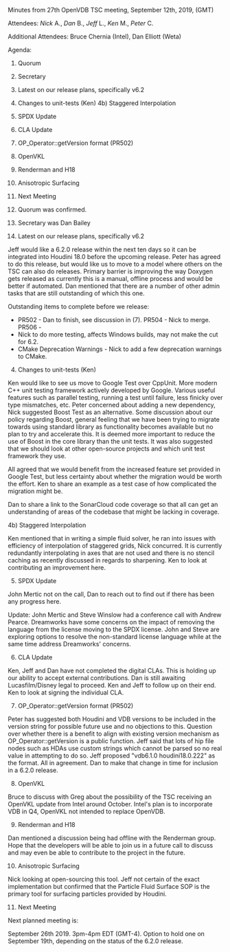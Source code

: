 Minutes from 27th OpenVDB TSC meeting, September 12th, 2019, (GMT)

Attendees: *Nick* A., *Dan* B., *Jeff* L., *Ken* M., *Peter* C.

Additional Attendees: Bruce Chernia (Intel), Dan Elliott (Weta)

Agenda:

1) Quorum
2) Secretary
3) Latest on our release plans, specifically v6.2
4) Changes to unit-tests (Ken)
4b) Staggered Interpolation
5) SPDX Update
6) CLA Update
7) OP_Operator::getVersion format (PR502)
8) OpenVKL
9) Renderman and H18
10) Anisotropic Surfacing
11) Next Meeting

1) Quorum was confirmed.

2) Secretary was Dan Bailey

3) Latest on our release plans, specifically v6.2

Jeff would like a 6.2.0 release within the next ten days so it can be integrated
into Houdini 18.0 before the upcoming release. Peter has agreed to do this
release, but would like us to move to a model where others on the TSC can also
do releases. Primary barrier is improving the way Doxygen gets released as
currently this is a manual, offline process and would be better if automated.
Dan mentioned that there are a number of other admin tasks that are still
outstanding of which this one.

Outstanding items to complete before we release:

* PR502 - Dan to finish, see discussion in (7). PR504 - Nick to merge. PR506 -
* Nick to do more testing, affects Windows builds, may not make the cut for 6.2.
* CMake Deprecation Warnings - Nick to add a few deprecation warnings to CMake.

4) Changes to unit-tests (Ken)

Ken would like to see us move to Google Test over CppUnit. More modern C++ unit
testing framework actively developed by Google. Various useful features such as
parallel testing, running a test until failure, less finicky over type
mismatches, etc. Peter concerned about adding a new dependency, Nick suggested
Boost Test as an alternative. Some discussion about our policy regarding Boost,
general feeling that we have been trying to migrate towards using standard
library as functionality becomes available but no plan to try and accelerate
this. It is deemed more important to reduce the use of Boost in the core library
than the unit tests. It was also suggested that we should look at other
open-source projects and which unit test framework they use.

All agreed that we would benefit from the increased feature set provided in
Google Test, but less certainty about whether the migration would be worth the
effort. Ken to share an example as a test case of how complicated the migration
might be.

Dan to share a link to the SonarCloud code coverage so that all can get an
understanding of areas of the codebase that might be lacking in coverage.

4b) Staggered Interpolation

Ken mentioned that in writing a simple fluid solver, he ran into issues with
efficiency of interpolation of staggered grids, Nick concurred. It is currently
redundantly interpolating in axes that are not used and there is no stencil
caching as recently discussed in regards to sharpening. Ken to look at
contributing an improvement here.

5) SPDX Update

John Mertic not on the call, Dan to reach out to find out if there has been any
progress here.

Update: John Mertic and Steve Winslow had a conference call with Andrew Pearce.
Dreamworks have some concerns on the impact of removing the language from the
license moving to the SPDX license. John and Steve are exploring options to
resolve the non-standard license language while at the same time address
Dreamworks' concerns.

6) CLA Update

Ken, Jeff and Dan have not completed the digital CLAs. This is holding up our
ability to accept external contributions. Dan is still awaiting Lucasfilm/Disney
legal to proceed. Ken and Jeff to follow up on their end. Ken to look at signing
the individual CLA.

7) OP_Operator::getVersion format (PR502)

Peter has suggested both Houdini and VDB versions to be included in the version
string for possible future use and no objections to this. Question over whether
there is a benefit to align with existing version mechanism as
OP_Operator::getVersion is a public function. Jeff said that lots of hip file
nodes such as HDAs use custom strings which cannot be parsed so no real value in
attempting to do so. Jeff proposed "vdb6.1.0 houdini18.0.222" as the format. All
in agreement. Dan to make that change in time for inclusion in a 6.2.0 release.

8) OpenVKL

Bruce to discuss with Greg about the possibility of the TSC receiving an OpenVKL
update from Intel around October. Intel's plan is to incorporate VDB in Q4,
OpenVKL not intended to replace OpenVDB.

9) Renderman and H18

Dan mentioned a discussion being had offline with the Renderman group. Hope that
the developers will be able to join us in a future call to discuss and may even
be able to contribute to the project in the future.

10) Anisotropic Surfacing

Nick looking at open-sourcing this tool. Jeff not certain of the exact
implementation but confirmed that the Particle Fluid Surface SOP is the primary
tool for surfacing particles provided by Houdini.

11) Next Meeting

Next planned meeting is:

September 26th 2019. 3pm-4pm EDT (GMT-4). Option to hold one on September 19th,
depending on the status of the 6.2.0 release.
